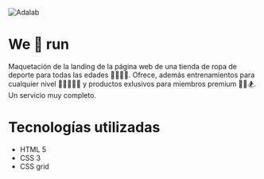 ![Adalab](https://beta.adalab.es/resources/images/adalab-logo-155x61-bg-white.png)

# We 🧡 run
Maquetación de la landing de la página web de una tienda de ropa de deporte para todas las edades 👟🥊🥋🎽. 
Ofrece, además entrenamientos para cualquier nivel 🤾‍♀️🤸‍♀️🤼 y productos exlusivos para miembros premium 🏇🤺🏂.
Un servicio muy completo.

# Tecnologías utilizadas
- HTML 5
- CSS 3
- CSS grid
